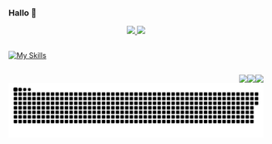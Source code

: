 ### Hallo 👋

<div align="center">
  <a href="https://github.com/Andrew-devcoder" >
  <img height="160em" src="https://stats-andrew-devcoder.vercel.app/api?username=Andrew-devcoder&PAT_1&show_icons=true&theme=radical&include_all_commits=true&count_private=true"/>
  <img height="160em" src="https://stats-andrew-devcoder.vercel.app/api/top-langs/?username=Andrew-devcoder&PAT_1&layout=compact&langs_count=7&theme=radical"/>
  </a>
</div>

<div style="display: block"><br>
  
  [![My Skills](https://skillicons.dev/icons?i=html,css,scss,js,tailwind,bootstrap,gulp,yarn,react,vite,npm,firebase,figma,vscode,netlify)](https://skillicons.dev) 
</div>



  ##
 
<div> 
  <a href = "mailto:andrew.kovpak.01@gmail.com"><img align="right" src="https://img.shields.io/badge/Gmail-D14836?style=for-the-badge&logo=gmail&logoColor=white" target="_blank"></a>
  <a href="https://www.linkedin.com/in/andrew-kovpak-front-end-developer" target="_blank"><img align="right"  src="https://img.shields.io/badge/LinkedIn-0077B5?style=for-the-badge&logo=linkedin&logoColor=white" target="_blank"></a>
  <a href="https://t.me/Andreveloper" target="_blank"><img align="right" src="https://img.shields.io/badge/Telegram-2CA5E0?style=for-the-badge&logo=telegram&logoColor=white" target="_blank"></a>
</div>


<picture>
  <source
    media="(prefers-color-scheme: dark)"
    srcset="https://raw.githubusercontent.com/Andrew-devcoder/Andrew-devcoder/output/github-contribution-grid-snake-dark.svg"
  />
  <source
    media="(prefers-color-scheme: light)"
    srcset="https://raw.githubusercontent.com/Andrew-devcoder/Andrew-devcoder/output/github-contribution-grid-snake.svg"
  />
  <img
    alt="github contribution grid snake animation"
    src="https://raw.githubusercontent.com/Andrew-devcoder/Andrew-devcoder/output/github-contribution-grid-snake.svg"
  />
</picture>


##


